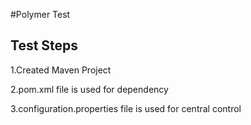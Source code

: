 #Polymer Test
## Test Steps
1.Created Maven Project 

2.pom.xml file is used for dependency

3.configuration.properties file is used for central control
